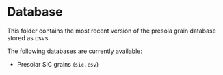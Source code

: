 # Database

This folder contains the most recent version
of the presola grain database stored as csvs.

The following databases are currently available:

- Presolar SiC grains (`sic.csv`)
